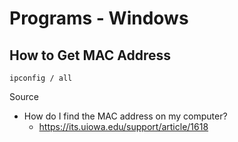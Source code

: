 # Programs - Windows

## How to Get MAC Address

```
ipconfig / all
```

Source

- How do I find the MAC address on my computer?
  - https://its.uiowa.edu/support/article/1618
